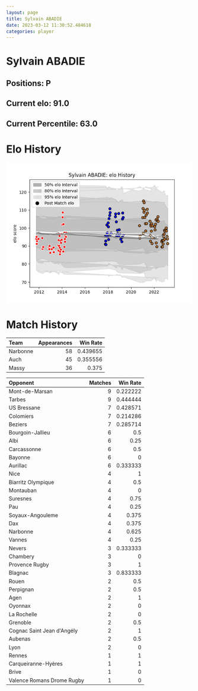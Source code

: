 ```yaml
---  
layout: page  
title: Sylvain ABADIE  
date: 2023-03-12 11:30:52.484618  
categories: player  
---
```

# Sylvain ABADIE

## Positions: P

## Current elo: 91.0

## Current Percentile: 63.0

# Elo History


![elo history](history_SylvainABADIE.png)
# Match History


| Team     |   Appearances |   Win Rate |
|:---------|--------------:|-----------:|
| Narbonne |            58 |   0.439655 |
| Auch     |            45 |   0.355556 |
| Massy    |            36 |   0.375    |

| Opponent                   |   Matches |   Win Rate |
|:---------------------------|----------:|-----------:|
| Mont-de-Marsan             |         9 |   0.222222 |
| Tarbes                     |         9 |   0.444444 |
| US Bressane                |         7 |   0.428571 |
| Colomiers                  |         7 |   0.214286 |
| Beziers                    |         7 |   0.285714 |
| Bourgoin-Jallieu           |         6 |   0.5      |
| Albi                       |         6 |   0.25     |
| Carcassonne                |         6 |   0.5      |
| Bayonne                    |         6 |   0        |
| Aurillac                   |         6 |   0.333333 |
| Nice                       |         4 |   1        |
| Biarritz Olympique         |         4 |   0.5      |
| Montauban                  |         4 |   0        |
| Suresnes                   |         4 |   0.75     |
| Pau                        |         4 |   0.25     |
| Soyaux-Angouleme           |         4 |   0.375    |
| Dax                        |         4 |   0.375    |
| Narbonne                   |         4 |   0.625    |
| Vannes                     |         4 |   0.25     |
| Nevers                     |         3 |   0.333333 |
| Chambery                   |         3 |   0        |
| Provence Rugby             |         3 |   1        |
| Blagnac                    |         3 |   0.833333 |
| Rouen                      |         2 |   0.5      |
| Perpignan                  |         2 |   0.5      |
| Agen                       |         2 |   1        |
| Oyonnax                    |         2 |   0        |
| La Rochelle                |         2 |   0        |
| Grenoble                   |         2 |   0.5      |
| Cognac Saint Jean d'Angély |         2 |   1        |
| Aubenas                    |         2 |   0.5      |
| Lyon                       |         2 |   0        |
| Rennes                     |         1 |   1        |
| Carqueiranne-Hyères        |         1 |   1        |
| Brive                      |         1 |   0        |
| Valence Romans Drome Rugby |         1 |   0        |
